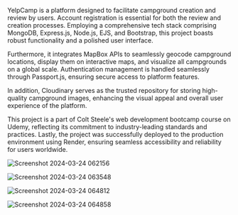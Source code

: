 YelpCamp is a platform designed to facilitate campground creation and review by users. Account registration is essential for both the review and creation processes. Employing a comprehensive tech stack comprising MongoDB, Express.js, Node.js, EJS, and Bootstrap, this project boasts robust functionality and a polished user interface.

Furthermore, it integrates MapBox APIs to seamlessly geocode campground locations, display them on interactive maps, and visualize all campgrounds on a global scale. Authentication management is handled seamlessly through Passport.js, ensuring secure access to platform features.

In addition, Cloudinary serves as the trusted repository for storing high-quality campground images, enhancing the visual appeal and overall user experience of the platform.

This project is a part of Colt Steele's web development bootcamp course on Udemy, reflecting its commitment to industry-leading standards and practices. Lastly, the project was successfully deployed to the production environment using Render, ensuring seamless accessibility and reliability for users worldwide.

![Screenshot 2024-03-24 062156](https://github.com/ramchandragawade/yelpcamp/assets/57175114/fe8021b5-457d-484a-8ef9-fcd489f6d01b)

![Screenshot 2024-03-24 063548](https://github.com/ramchandragawade/yelpcamp/assets/57175114/05b5396e-442f-4598-9ca3-c0fc8b0a8c86)

![Screenshot 2024-03-24 064812](https://github.com/ramchandragawade/yelpcamp/assets/57175114/d05b3317-6d16-44a8-bd39-fb455c4872c6)

![Screenshot 2024-03-24 064858](https://github.com/ramchandragawade/yelpcamp/assets/57175114/7d72b1e2-e0b4-48d1-98c9-c3ecc150627f)
